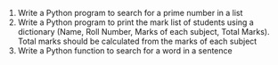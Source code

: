 1. Write a Python program to search for a prime number in a list
2. Write a Python program to print the mark list of students using a dictionary (Name, Roll Number, Marks of each subject, Total Marks). Total marks should be calculated from the marks of each subject
3. Write a Python function to search for a word in a sentence
